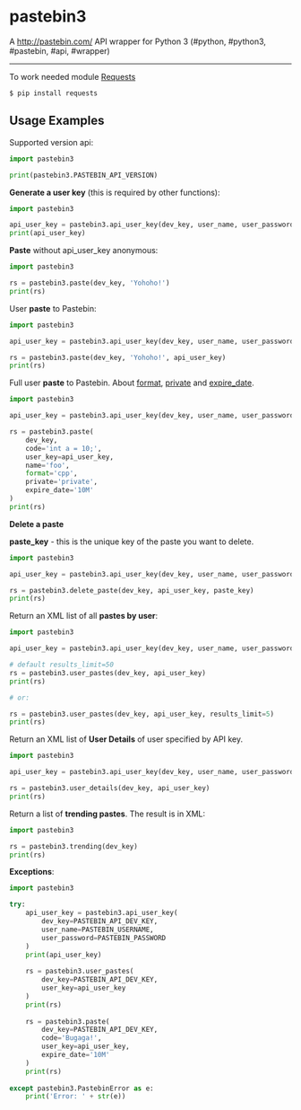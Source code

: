 # pastebin3
A http://pastebin.com/ API wrapper for Python 3 (#python, #python3, #pastebin, #api, #wrapper)

--------------
To work needed module [Requests](https://github.com/kennethreitz/requests)

    $ pip install requests


Usage Examples
--------------

Supported version api:

```python
import pastebin3

print(pastebin3.PASTEBIN_API_VERSION)
```


**Generate a user key** (this is required by other functions):

```python
import pastebin3

api_user_key = pastebin3.api_user_key(dev_key, user_name, user_password)
print(api_user_key)
```


**Paste** without api_user_key anonymous:

```python
import pastebin3

rs = pastebin3.paste(dev_key, 'Yohoho!')
print(rs)
```


User **paste** to Pastebin:

```python
import pastebin3

api_user_key = pastebin3.api_user_key(dev_key, user_name, user_password)

rs = pastebin3.paste(dev_key, 'Yohoho!', api_user_key)
print(rs)
```


Full user **paste** to Pastebin. About [format](http://pastebin.com/api#5), [private](http://pastebin.com/api#6) and [expire_date](http://pastebin.com/api#6).

```python
import pastebin3

api_user_key = pastebin3.api_user_key(dev_key, user_name, user_password)

rs = pastebin3.paste(
    dev_key,
    code='int a = 10;',
    user_key=api_user_key,
    name='foo',
    format='cpp',
    private='private',
    expire_date='10M'
)
print(rs)
```

**Delete a paste**

**paste_key** - this is the unique key of the paste you want to delete.

```python
import pastebin3

api_user_key = pastebin3.api_user_key(dev_key, user_name, user_password)

rs = pastebin3.delete_paste(dev_key, api_user_key, paste_key)
print(rs)
```


Return an XML list of all **pastes by user**:

```python
import pastebin3

api_user_key = pastebin3.api_user_key(dev_key, user_name, user_password)

# default results_limit=50
rs = pastebin3.user_pastes(dev_key, api_user_key)
print(rs)

# or:

rs = pastebin3.user_pastes(dev_key, api_user_key, results_limit=5)
print(rs)
```


Return an XML list of **User Details** of user specified by API key.

```python
import pastebin3

api_user_key = pastebin3.api_user_key(dev_key, user_name, user_password)

rs = pastebin3.user_details(dev_key, api_user_key)
print(rs)
```


Return a list of **trending pastes**. The result is in XML:

```python
import pastebin3

rs = pastebin3.trending(dev_key)
print(rs)
```


**Exceptions**:

```python
import pastebin3

try:
    api_user_key = pastebin3.api_user_key(
        dev_key=PASTEBIN_API_DEV_KEY,
        user_name=PASTEBIN_USERNAME,
        user_password=PASTEBIN_PASSWORD
    )
    print(api_user_key)
    
    rs = pastebin3.user_pastes(
        dev_key=PASTEBIN_API_DEV_KEY,
        user_key=api_user_key
    )
    print(rs)
    
    rs = pastebin3.paste(
        dev_key=PASTEBIN_API_DEV_KEY,
        code='Bugaga!',
        user_key=api_user_key,
        expire_date='10M'
    )
    print(rs)
    
except pastebin3.PastebinError as e:
    print('Error: ' + str(e))
```